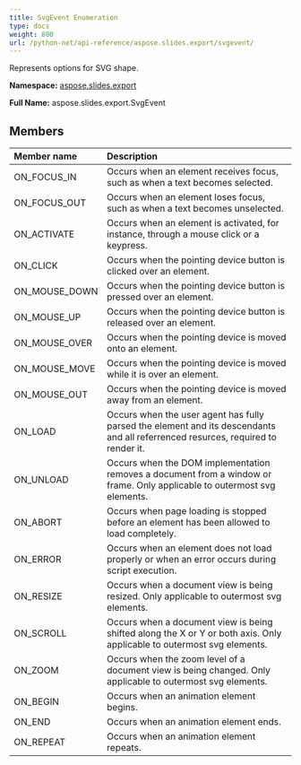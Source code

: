 ```yaml
---
title: SvgEvent Enumeration
type: docs
weight: 800
url: /python-net/api-reference/aspose.slides.export/svgevent/
---
```


Represents options for SVG shape.

**Namespace:** [aspose.slides.export](/slides/python-net/api-reference/aspose.slides.export/)

**Full Name:** aspose.slides.export.SvgEvent



## **Members**
|**Member name**|**Description**|
| :- | :- |
|ON_FOCUS_IN|Occurs when an element receives focus, such as when a text becomes selected.|
|ON_FOCUS_OUT|Occurs when an element loses focus, such as when a text becomes unselected.|
|ON_ACTIVATE|Occurs when an element is activated, for instance, through a mouse click or a keypress.|
|ON_CLICK|Occurs when the pointing device button is clicked over an element.|
|ON_MOUSE_DOWN|Occurs when the pointing device button is pressed over an element.|
|ON_MOUSE_UP|Occurs when the pointing device button is released over an element.|
|ON_MOUSE_OVER|Occurs when the pointing device is moved onto an element.|
|ON_MOUSE_MOVE|Occurs when the pointing device is moved while it is over an element.|
|ON_MOUSE_OUT|Occurs when the pointing device is moved away from an element.|
|ON_LOAD|Occurs when the user agent has fully parsed the element and its descendants and all referrenced resurces, required to render it.|
|ON_UNLOAD|Occurs when the DOM implementation removes a document from a window or frame. Only applicable to outermost svg elements.|
|ON_ABORT|Occurs when page loading is stopped before an element has been allowed to load completely.|
|ON_ERROR|Occurs when an element does not load properly or when an error occurs during script execution.|
|ON_RESIZE|Occurs when a document view is being resized. Only applicable to outermost svg elements.|
|ON_SCROLL|Occurs when a document view is being shifted along the X or Y or both axis. Only applicable to outermost svg elements.|
|ON_ZOOM|Occurs when the zoom level of a document view is being changed. Only applicable to outermost svg elements.|
|ON_BEGIN|Occurs when an animation element begins.|
|ON_END|Occurs when an animation element ends.|
|ON_REPEAT|Occurs when an animation element repeats.|

